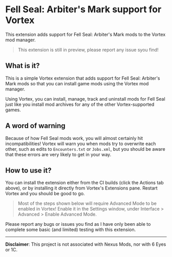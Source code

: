 # Fell Seal: Arbiter's Mark support for Vortex

This extension adds support for Fell Seal: Arbiter's Mark mods to the Vortex mod manager.

> This extension is still in preview, please report any issue syou find! 

## What is it?

This is a simple Vortex extension that adds support for Fell Seal: Arbiter's Mark mods so that you can install game mods using the Vortex mod manager.

Using Vortex, you can install, manage, track and uninstall mods for Fell Seal just like you install mod archives for any of the other Vortex-supported games.

## A word of warning

Because of how Fell Seal mods work, you will almost certainly hit incompatibilities! Vortex will warn you when mods try to overwrite each other, such as edits to `Encounters.txt` or `Jobs.xml`, but you should be aware that these errors are very likely to get in your way.

## How to use it?

You can install the extension either from the CI builds (click the Actions tab above), or by installing it directly from Vortex's Extensions pane. Restart Vortex and you should be good to go.

> Most of the steps shown below will require Advanced Mode to be enabled in Vortex! Enable it in the Settings window, under Interface > Advanced > Enable Advanced Mode.

Please report any bugs or issues you find as I have only been able to complete some basic (and limited) testing with this extension.

---

**Disclaimer**: This project is not associated with Nexus Mods, nor with 6 Eyes or 1C.
